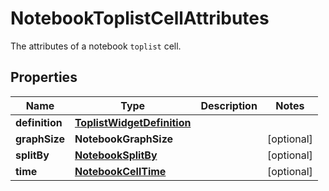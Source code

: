 # NotebookToplistCellAttributes

The attributes of a notebook `toplist` cell.

## Properties

| Name           | Type                                                      | Description | Notes      |
| -------------- | --------------------------------------------------------- | ----------- | ---------- |
| **definition** | [**ToplistWidgetDefinition**](ToplistWidgetDefinition.md) |             |
| **graphSize**  | **NotebookGraphSize**                                     |             | [optional] |
| **splitBy**    | [**NotebookSplitBy**](NotebookSplitBy.md)                 |             | [optional] |
| **time**       | [**NotebookCellTime**](NotebookCellTime.md)               |             | [optional] |
